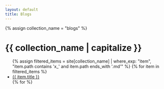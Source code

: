 ```yaml
---
layout: default
title: Blogs
---
```


{% assign collection_name = "blogs" %}  
<h1>{{ collection_name | capitalize }}</h1> 
<ul>
  {% assign filtered_items = site[collection_name] | where_exp: "item", "item.path contains 'x_' and item.path ends_with '.md'" %}
  {% for item in filtered_items %}
    <li><a href="{{ item.url | relative_url }}">{{ item.title }}</a></li>
  {% for %}
</ul>
